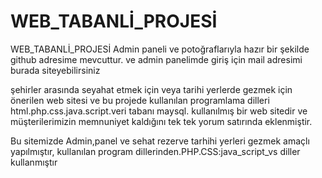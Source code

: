 # WEB_TABANLİ_PROJESİ
 WEB_TABANLİ_PROJESİ
 Admin paneli ve potoğraflarıyla hazır bir şekilde github adresime mevcuttur.
 ve admin panelimde giriş için mail adresimi burada siteyebilirsiniz 
 
 şehirler arasında seyahat etmek için veya tarihi yerlerde gezmek için önerilen web sitesi 
ve bu projede kullanılan programlama dilleri 
html.php.css.java.script.veri tabanı maysql.
kullanılmış bir web sitedir ve müşterilerimizin memnuniyet kaldığını tek tek yorum satırında eklenmiştir.

Bu sitemizde Admin,panel ve sehat rezerve tarhihi yerleri gezmek amaçlı yapılmıştır,
kullanılan program dillerinden.PHP.CSS:java_script_vs diller kullanmıştır
